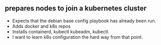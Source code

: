 ## prepares nodes to join a kubernetes cluster
 - Expects that the debian base config playbook has already been run.
 - Adds docker and k8s repos
 - Installs containerd, kubectl kubeadm, kubectl. 
 - I want to learn k8s configuration the hard way from that point. 